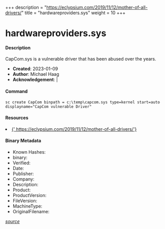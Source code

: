 +++
description = "https://eclypsium.com/2019/11/12/mother-of-all-drivers/"
title = "hardwareproviders.sys"
weight = 10
+++

# hardwareproviders.sys

#### Description

CapCom.sys is a vulnerable driver that has been abused over the years.

- **Created**: 2023-01-09
- **Author**: Michael Haag
- **Acknowledgement**:  | [](https://twitter.com/)

#### Command

```
sc create CapCom binpath = c:\temp\capcom.sys type=kernel start=auto displayname="CapCom vulnerable Driver"
```

#### Resources


<li><a href="{&#39; https://eclypsium.com/2019/11/12/mother-of-all-drivers/&#39;}">{&#39; https://eclypsium.com/2019/11/12/mother-of-all-drivers/&#39;}</a></li>





#### Binary Metadata

- Known Hashes: [](https://www.virustotal.com/gui/file/) 
- binary: 
- Verified: 
- Date: 
- Publisher: 
- Company: 
- Description: 
- Product: 
- ProductVersion: 
- FileVersion: 
- MachineType: 
- OriginalFilename: 

[*source*](https://github.com/magicsword-io/LOLDrivers/tree/main/yaml/hardwareproviders.sys.yml)